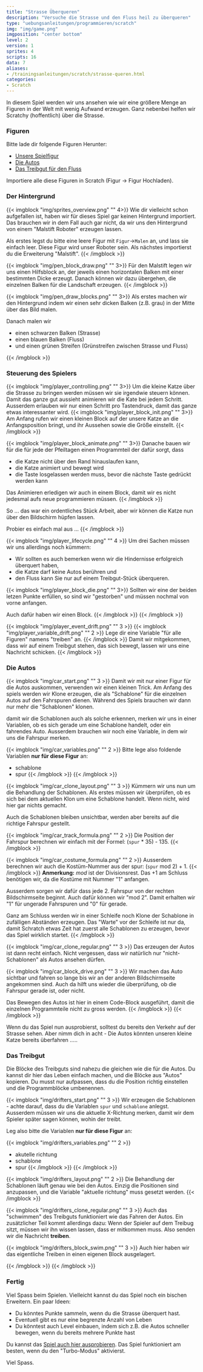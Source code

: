 ```yaml
---
title: "Strasse Überqueren"
description: "Versuche die Strasse und den Fluss heil zu überqueren"
type: "uebungsanleitungen/programmieren/scratch"
img: "img/game.png"
imgposition: "center bottom"
level: 2
version: 1
sprites: 4
scripts: 16
data: 7
aliases:
- /trainingsanleitungen/scratch/strasse-queren.html
categories:
- Scratch
---
```


In diesem Spiel werden wir uns ansehen wie wir eine größere Menge an Figuren in der Welt mit wenig Aufwand erzeugen. Ganz nebenbei helfen wir Scratchy (hoffentlich) über die Strasse.

### Figuren
Bitte lade dir folgende Figuren Herunter:

* [Unsere Spielfigur](assets/Spieler.sprite3)
* [Die Autos](assets/Autos.sprite)
* [Das Treibgut für den Fluss](assets/Treibgut.sprite3)

Importiere alle diese Figuren in Scratch (Figur -> Figur Hochladen).

### Der Hintergrund
{{< imgblock "img/sprites_overview.png" "" 4>}}
Wie dir vielleicht schon aufgefallen ist, haben wir für dieses Spiel gar keinen Hintergrund importiert. Das brauchen wir in dem Fall auch gar nicht, da wir uns den Hintergrund von einem "Malstift Roboter" erzeugen lassen.

Als erstes legst du bitte eine leere Figur mit `Figur`->`Malen` an, und lass sie einfach leer. Diese Figur wird unser Roboter sein. Als nächstes importierst du die Erweiterung "Malstift".
{{< /imgblock >}}

{{< imgblock "img/pen_block_draw.png" "" 3>}}
Für den Malstift legen wir uns einen Hilfsblock an, der jeweils einen horizontalen Balken mit einer bestimmten Dicke erzeugt. Danach können wir dazu übergehen, die einzelnen Balken für die Landschaft erzeugen.
{{< /imgblock >}}

{{< imgblock "img/pen_draw_blocks.png" "" 3>}}
Als erstes machen wir den Hintergrund indem wir einen sehr dicken Balken (z.B. grau) in der Mitte über das Bild malen.

Danach malen wir 

* einen schwarzen Balken (Strasse)
* einen blauen Balken (Fluss)
* und einen grünen Streifen (Grünstreifen zwischen Strasse und Fluss)

{{< /imgblock >}}

### Steuerung des Spielers

{{< imgblock "img/player_controlling.png" "" 3>}}
Um die kleine Katze über die Strasse zu bringen werden müssen wir sie irgendwie steuern können. Damit das ganze gut aussieht animieren wir die Kate bei jedem Schritt. Ausserdem erlauben wir nur einen Schritt pro Tastendruck, damit das ganze etwas interessanter wird.
{{< imgblock "img/player_block_init.png" "" 3>}}
Am Anfang rufen wir einen kleinen Block auf der unsere Katze an die Anfangsposition bringt, und ihr Aussehen sowie die Größe einstellt. 
{{< /imgblock >}}

{{< imgblock "img/player_block_animate.png" "" 3>}}
Danache bauen wir für die für jede der Pfeiltagen einen Programmteil der dafür sorgt, dass
- die Katze nicht über den Rand hinauslaufen kann,
- die Katze animiert und bewegt wird
- die Taste losgelassen werden muss, bevor die nächste Taste gedrückt werden kann

Das Animieren erledigen wir auch in einem Block, damit wir es nicht jedesmal aufs neue programmieren müssen.
{{< /imgblock >}}

So ... das war ein ordentliches Stück Arbeit, aber wir können die Katze nun über den Bildschirm hüpfen lassen.

Probier es einfach mal aus ... 
{{< /imgblock >}}

{{< imgblock "img/player_lifecycle.png" "" 4 >}}
Um drei Sachen müssen wir uns allerdings noch kümmern:

- Wir sollten es auch bemerken wenn wir die Hindernisse erfolgreich überquert haben,
- die Katze darf keine Autos berühren und 
- den Fluss kann Sie nur auf einem Treibgut-Stück überqueren.

{{< imgblock "img/player_block_die.png" "" 3>}}
Sollten wir eine der beiden letzen Punkte erfüllen, so sind wir "gestorben" und müssen nochmal von vorne anfangen.

Auch dafür haben wir einen Block.
{{< /imgblock >}}
{{< /imgblock >}}

{{< imgblock "img/player_event_drift.png" "" 3 >}}
{{< imgblock "img/player_variable_drift.png" "" 2 >}}
Lege dir eine Variable "für alle Figuren" namens "treiben" an.
{{< /imgblock >}}
Damit wir mitgekommen, dass wir auf einem Treibgut stehen, das sich bewegt, lassen wir uns eine Nachricht schicken. 
{{< /imgblock >}}


### Die Autos

{{< imgblock "img/car_start.png" "" 3 >}}
Damit wir mit nur einer Figur für die Autos auskommen, verwenden wir einen kleinen Trick. Am Anfang des spiels werden wir Klone erzeugen, die als "Schablone" für die einzelnen Autos auf den Fahrspuren dienen. Während des Spiels brauchen wir dann nur mehr die "Schablonen" klonen.

damit wir die Schablonen auch als solche erkennen, merken wir uns in einer Variablen, ob es sich gerade um eine Schablone handelt, oder ein fahrendes Auto. Ausserdem brauchen wir noch eine Variable, in dem wir uns die Fahrspur merken.

{{< imgblock "img/car_variables.png" "" 2 >}}
Bitte lege also foldende Variablen **nur für diese Figur** an:

- schablone
- spur
{{< /imgblock >}}
{{< /imgblock >}}

{{< imgblock "img/car_clone_layout.png" "" 3 >}}
Kümmern wir uns nun um die Behandlung der Schablonen. Als erstes müssen wir überprüfen, ob es sich bei dem aktuellen Klon um eine Schablone handelt. Wenn nicht, wird hier gar nichts gemacht.

Auch die Schablonen bleiben unsichtbar, werden aber bereits auf die richtige Fahrspur gestellt. 

{{< imgblock "img/car_track_formula.png" "" 2 >}}
Die Position der Fahrspur berechnen wir einfach mit der Formel: (`spur` * 35) - 135. 
{{< /imgblock >}}

{{< imgblock "img/car_costume_formula.png" "" 2 >}}
Ausserdem berechnen wir auch die Kostüm-Nummer aus der spur: (`spur` mod 2) + 1.
{{< /imgblock >}}
**Anmerkung:** *mod* ist der Divisionsrest. Das +1 am Schluss benötigen wir, da die Kostüme mit Nummer "1" anfangen. 

Ausserdem sorgen wir dafür dass jede 2. Fahrspur von der rechten Bildschirmseite beginnt. Auch dafür können wir "mod 2". Damit erhalten wir "1" für ungerade Fahrspuren und "0" für gerade.

Ganz am Schluss werden wir in einer Schleife noch Klone der Schablone in zufälligen Abständen erzeugen. Das "Warte" vor der Schleife ist nur da, damit Schratch etwas Zeit hat zuerst alle Schablonen zu erzeugen, bevor das Spiel wirklich startet.
{{< /imgblock >}}

{{< imgblock "img/car_clone_regular.png" "" 3 >}}
Das erzeugen der Autos ist dann recht einfach. Nicht vergessen, dass wir natürlich nur "nicht-Schablonen" als Autos ansehen dürfen.

{{< imgblock "img/car_block_drive.png" "" 3 >}}
Wir machen das Auto sichtbar und fahren so lange bis wir an der anderen Bildschirmseite angekommen sind. Auch da hilft uns wieder die überprüfung, ob die Fahrspur gerade ist, oder nicht.

Das Bewegen des Autos ist hier in einem Code-Block ausgeführt, damit die einzelnen Programmteile nicht zu gross werden.
{{< /imgblock >}}
{{< /imgblock >}}

Wenn du das Spiel nun ausprobierst, solltest du bereits den Verkehr auf der Strasse sehen. Aber nimm dich in acht - Die Autos könnten unseren kleine Katze bereits überfahren .....

### Das Treibgut

Die Blöcke des Treibguts sind nahezu die gleichen wie die für die Autos. Du kannst dir hier das Leben einfach machen, und die Blöcke aus "Autos" kopieren. Du musst nur aufpassen, dass du die Position richtig einstellen und die Programmblöcke umbenennen.

{{< imgblock "img/drifters_start.png" "" 3 >}}
Wir erzeugen die Schablonen - achte darauf, dass du die Variablen `spur` und `schablone` anlegst. Ausserdem müssen wir uns die aktuelle X-Richtung merken, damit wir dem Spieler später sagen können, wohin der treibt. 

Leg also bitte die Variablen **nur für diese Figur** an:

{{< imgblock "img/drifters_variables.png" "" 2 >}}
- akutelle richtung 
- schablone
- spur
{{< /imgblock >}}
{{< /imgblock >}}

{{< imgblock "img/drifters_layout.png" "" 2 >}}
Die Behandlung der Schablonen läuft genau wie bei den Autos. Einzig die Positionen sind anzupassen, und die Variable "aktuelle richtung" muss gesetzt werden.
{{< /imgblock >}}

{{< imgblock "img/drifters_clone_regular.png" "" 3 >}}
Auch das "schwimmen" des Treibguts funktioniert wie das Fahren der Autos.
Ein zusätzlicher Teil kommt allerdings dazu: Wenn der Spieler auf dem Treibug sitzt, müssen wir ihn wissen lassen, dass er mitkommen muss. Also senden wir die Nachricht **treiben**.

{{< imgblock "img/drifters_block_swim.png" "" 3 >}}
Auch hier haben wir das eigentliche Treiben in einen eigenen Block ausgelagert. 

{{< /imgblock >}}
{{< /imgblock >}}

### Fertig

Viel Spass beim Spielen. Vielleicht kannst du das Spiel noch ein bischen Erweitern. Ein paar Ideen:

- Du könntes Punkte sammeln, wenn du die Strasse überquert hast.
- Eventuell gibt es nur eine begrenzte Anzahl von Leben
- Du könntest auch Level einbauen, indem sich z.B. die Autos schneller bewegen, wenn du bereits mehrere Punkte hast

Du kannst das [Spiel auch hier ausprobieren](https://scratch.mit.edu/projects/666569081). Das Spiel funktioniert am besten, wenn du den "Turbo-Modus" aktivierst.

Viel Spass.
